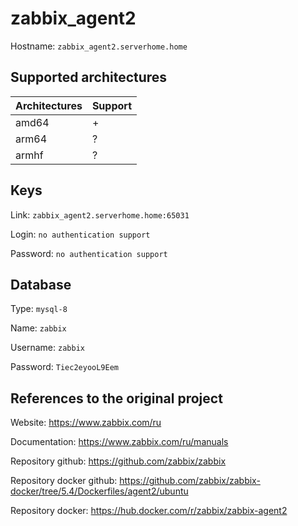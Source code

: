 # zabbix_agent2
Hostname: `zabbix_agent2.serverhome.home`

## Supported architectures
| Architectures | Support |
| :------------ | :------ |
| amd64         | +       |
| arm64         | ?       |
| armhf         | ?       |

## Keys
Link: `zabbix_agent2.serverhome.home:65031`

Login: `no authentication support`

Password: `no authentication support`

## Database
Type: `mysql-8`

Name: `zabbix`

Username: `zabbix`

Password: `Tiec2eyooL9Eem`

## References to the original project
Website: https://www.zabbix.com/ru

Documentation: https://www.zabbix.com/ru/manuals

Repository github: https://github.com/zabbix/zabbix

Repository docker github: https://github.com/zabbix/zabbix-docker/tree/5.4/Dockerfiles/agent2/ubuntu

Repository docker: https://hub.docker.com/r/zabbix/zabbix-agent2